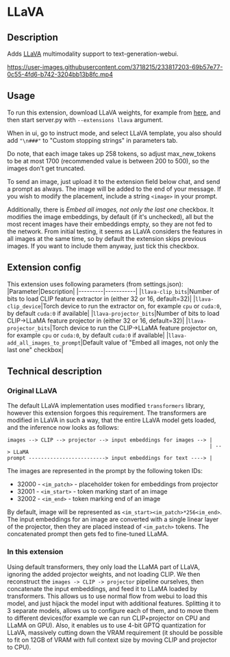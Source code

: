 # LLaVA

## Description
Adds [LLaVA](https://github.com/haotian-liu/LLaVA) multimodality support to text-generation-webui.

https://user-images.githubusercontent.com/3718215/233817203-69b57e77-0c55-4fd6-b742-3204bb13b8fc.mp4

## Usage
To run this extension, download LLaVA weights, for example from [here](https://huggingface.co/wojtab/llava-13b-v0-4bit-128g), and then start server.py with `--extensions llava` argument.

When in ui, go to instruct mode, and select LLaVA template, you also should add `"\n###"` to "Custom stopping strings" in parameters tab.

Do note, that each image takes up 258 tokens, so adjust max_new_tokens to be at most 1700 (recommended value is between 200 to 500), so the images don't get truncated.

To send an image, just upload it to the extension field below chat, and send a prompt as always. The image will be added to the end of your message. If you wish to modify the placement, include a string `<image>` in your prompt.

Additionally, there is *Embed all images, not only the last one* checkbox. It modifies the image embeddings, by default (if it's unchecked), all but the most recent images have their embeddings empty, so they are not fed to the network. From initial testing, it seems as LLaVA considers the features in all images at the same time, so by default the extension skips previous images. If you want to include them anyway, just tick this checkbox.

## Extension config
This extension uses following parameters (from settings.json):
|Parameter|Description|
|---------|-----------|
|`llava-clip_bits`|Number of bits to load CLIP feature extractor in (either 32 or 16, default=32)|
|`llava-clip_device`|Torch device to run the extractor on, for example `cpu` or `cuda:0`, by default `cuda:0` if available|
|`llava-projector_bits`|Number of bits to load CLIP->LLaMA feature projector in (either 32 or 16, default=32)|
|`llava-projector_bits`|Torch device to run the CLIP->LLaMA feature projector on, for example `cpu` or `cuda:0`, by default `cuda:0` if available|
|`llava-add_all_images_to_prompt`|Default value of "Embed all images, not only the last one" checkbox|

## Technical description

### Original LLaVA
The default LLaVA implementation uses modified `transformers` library, however this extension forgoes this requirement. The transformers are modified in LLaVA in such a way, that the entire LLaVA model gets loaded, and the inference now looks as follows:
```
images --> CLIP --> projector --> input embeddings for images --> | 
                                                                  | --> LLaMA
prompt -------------------------> input embeddings for text ----> |
```
The images are represented in the prompt by the following token IDs:
- 32000 - `<im_patch>` - placeholder token for embeddings from projector
- 32001 - `<im_start>` - token marking start of an image
- 32002 - `<im_end>` - token marking end of an image

By default, image will be represented as `<im_start><im_patch>*256<im_end>`. The input embeddings for an image are converted with a single linear layer of the projector, then they are placed instead of `<im_patch>` tokens.
The concatenated prompt then gets fed to fine-tuned LLaMA.

### In this extension

Using default transformers, they only load the LLaMA part of LLaVA, ignoring the added projector weights, and not loading CLIP. We then reconstruct the `images -> CLIP -> projector` pipeline ourselves, then concatenate the input embeddings, and feed it to LLaMA loaded by transformers. This allows us to use normal flow from webui to load this model, and just hijack the model input with additional features.
Splitting it to 3 separate models, allows us to configure each of them, and to move them to different devices(for example we can run CLIP+projector on CPU and LLaMA on GPU). Also, it enables us to use 4-bit GPTQ quantization for LLaVA, massively cutting down the VRAM requirement (it should be possible to fit on 12GB of VRAM with full context size by moving CLIP and projector to CPU).